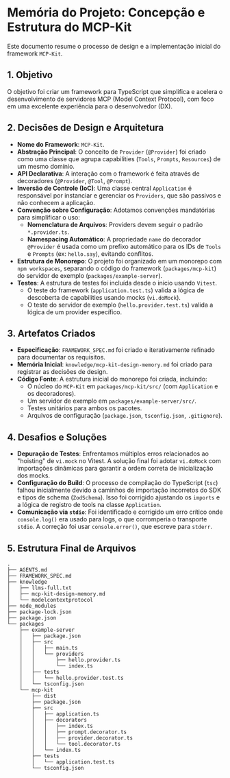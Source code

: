 # Memória do Projeto: Concepção e Estrutura do MCP-Kit

Este documento resume o processo de design e a implementação inicial do framework `MCP-Kit`.

## 1. Objetivo

O objetivo foi criar um framework para TypeScript que simplifica e acelera o desenvolvimento de servidores MCP (Model Context Protocol), com foco em uma excelente experiência para o desenvolvedor (DX).

## 2. Decisões de Design e Arquitetura

- **Nome do Framework**: `MCP-Kit`.
- **Abstração Principal**: O conceito de `Provider` (`@Provider`) foi criado como uma classe que agrupa capabilities (`Tools`, `Prompts`, `Resources`) de um mesmo domínio.
- **API Declarativa**: A interação com o framework é feita através de decoradores (`@Provider`, `@Tool`, `@Prompt`).
- **Inversão de Controle (IoC)**: Uma classe central `Application` é responsável por instanciar e gerenciar os `Providers`, que são passivos e não conhecem a aplicação.
- **Convenção sobre Configuração**: Adotamos convenções mandatórias para simplificar o uso:
  - **Nomenclatura de Arquivos**: Providers devem seguir o padrão `*.provider.ts`.
  - **Namespacing Automático**: A propriedade `name` do decorador `@Provider` é usada como um prefixo automático para os IDs de `Tools` e `Prompts` (ex: `hello.say`), evitando conflitos.
- **Estrutura de Monorepo**: O projeto foi organizado em um monorepo com `npm workspaces`, separando o código do framework (`packages/mcp-kit`) do servidor de exemplo (`packages/example-server`).
- **Testes**: A estrutura de testes foi incluída desde o início usando `Vitest`.
  - O teste do framework (`application.test.ts`) valida a lógica de descoberta de capabilities usando mocks (`vi.doMock`).
  - O teste do servidor de exemplo (`hello.provider.test.ts`) valida a lógica de um provider específico.

## 3. Artefatos Criados

- **Especificação**: `FRAMEWORK_SPEC.md` foi criado e iterativamente refinado para documentar os requisitos.
- **Memória Inicial**: `knowledge/mcp-kit-design-memory.md` foi criado para registrar as decisões de design.
- **Código Fonte**: A estrutura inicial do monorepo foi criada, incluindo:
  - O núcleo do `MCP-Kit` em `packages/mcp-kit/src/` (com `Application` e os decoradores).
  - Um servidor de exemplo em `packages/example-server/src/`.
  - Testes unitários para ambos os pacotes.
  - Arquivos de configuração (`package.json`, `tsconfig.json`, `.gitignore`).

## 4. Desafios e Soluções

- **Depuração de Testes**: Enfrentamos múltiplos erros relacionados ao "hoisting" de `vi.mock` no Vitest. A solução final foi adotar `vi.doMock` com importações dinâmicas para garantir a ordem correta de inicialização dos mocks.
- **Configuração do Build**: O processo de compilação do TypeScript (`tsc`) falhou inicialmente devido a caminhos de importação incorretos do SDK e tipos de schema (`ZodSchema`). Isso foi corrigido ajustando os `imports` e a lógica de registro de tools na classe `Application`.
- **Comunicação via `stdio`**: Foi identificado e corrigido um erro crítico onde `console.log()` era usado para logs, o que corromperia o transporte `stdio`. A correção foi usar `console.error()`, que escreve para `stderr`.

## 5. Estrutura Final de Arquivos

```
.
├── AGENTS.md
├── FRAMEWORK_SPEC.md
├── knowledge
│   ├── llms-full.txt
│   ├── mcp-kit-design-memory.md
│   └── modelcontextprotocol
├── node_modules
├── package-lock.json
├── package.json
└── packages
    ├── example-server
    │   ├── package.json
    │   ├── src
    │   │   ├── main.ts
    │   │   └── providers
    │   │       ├── hello.provider.ts
    │   │       └── index.ts
    │   ├── tests
    │   │   └── hello.provider.test.ts
    │   └── tsconfig.json
    └── mcp-kit
        ├── dist
        ├── package.json
        ├── src
        │   ├── application.ts
        │   ├── decorators
        │   │   ├── index.ts
        │   │   ├── prompt.decorator.ts
        │   │   ├── provider.decorator.ts
        │   │   └── tool.decorator.ts
        │   └── index.ts
        ├── tests
        │   └── application.test.ts
        └── tsconfig.json
```
